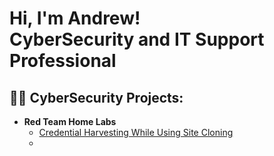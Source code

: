 <h1>Hi, I'm Andrew!<br/>
CyberSecurity and IT Support Professional</h1>

<h2>👨‍💻 CyberSecurity Projects:</h2>

- <b>Red Team Home Labs</b>
  - [Credential Harvesting While Using Site Cloning](https://github.com/AndrewLSimmons/CredentialHarvestingLab.git)
  - 
